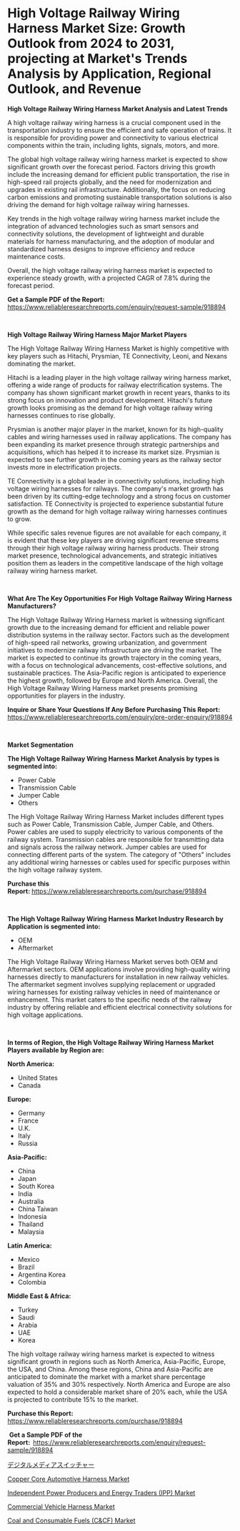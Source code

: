 <p><h1>High Voltage Railway Wiring Harness Market Size: Growth Outlook from 2024 to 2031, projecting at Market's Trends Analysis by Application, Regional Outlook, and Revenue</h1></p><p><strong>High Voltage Railway Wiring Harness Market Analysis and Latest Trends</strong></p>
<p><p>A high voltage railway wiring harness is a crucial component used in the transportation industry to ensure the efficient and safe operation of trains. It is responsible for providing power and connectivity to various electrical components within the train, including lights, signals, motors, and more.</p><p>The global high voltage railway wiring harness market is expected to show significant growth over the forecast period. Factors driving this growth include the increasing demand for efficient public transportation, the rise in high-speed rail projects globally, and the need for modernization and upgrades in existing rail infrastructure. Additionally, the focus on reducing carbon emissions and promoting sustainable transportation solutions is also driving the demand for high voltage railway wiring harnesses.</p><p>Key trends in the high voltage railway wiring harness market include the integration of advanced technologies such as smart sensors and connectivity solutions, the development of lightweight and durable materials for harness manufacturing, and the adoption of modular and standardized harness designs to improve efficiency and reduce maintenance costs.</p><p>Overall, the high voltage railway wiring harness market is expected to experience steady growth, with a projected CAGR of 7.8% during the forecast period.</p></p>
<p><strong>Get a Sample PDF of the Report:&nbsp;</strong> <a href="https://www.reliableresearchreports.com/enquiry/request-sample/918894">https://www.reliableresearchreports.com/enquiry/request-sample/918894</a></p>
<p>&nbsp;</p>
<p><strong>High Voltage Railway Wiring Harness Major Market Players</strong></p>
<p><p>The High Voltage Railway Wiring Harness Market is highly competitive with key players such as Hitachi, Prysmian, TE Connectivity, Leoni, and Nexans dominating the market. </p><p>Hitachi is a leading player in the high voltage railway wiring harness market, offering a wide range of products for railway electrification systems. The company has shown significant market growth in recent years, thanks to its strong focus on innovation and product development. Hitachi's future growth looks promising as the demand for high voltage railway wiring harnesses continues to rise globally.</p><p>Prysmian is another major player in the market, known for its high-quality cables and wiring harnesses used in railway applications. The company has been expanding its market presence through strategic partnerships and acquisitions, which has helped it to increase its market size. Prysmian is expected to see further growth in the coming years as the railway sector invests more in electrification projects.</p><p>TE Connectivity is a global leader in connectivity solutions, including high voltage wiring harnesses for railways. The company's market growth has been driven by its cutting-edge technology and a strong focus on customer satisfaction. TE Connectivity is projected to experience substantial future growth as the demand for high voltage railway wiring harnesses continues to grow.</p><p>While specific sales revenue figures are not available for each company, it is evident that these key players are driving significant revenue streams through their high voltage railway wiring harness products. Their strong market presence, technological advancements, and strategic initiatives position them as leaders in the competitive landscape of the high voltage railway wiring harness market.</p></p>
<p>&nbsp;</p>
<p><strong>What Are The Key Opportunities For High Voltage Railway Wiring Harness Manufacturers?</strong></p>
<p><p>The High Voltage Railway Wiring Harness market is witnessing significant growth due to the increasing demand for efficient and reliable power distribution systems in the railway sector. Factors such as the development of high-speed rail networks, growing urbanization, and government initiatives to modernize railway infrastructure are driving the market. The market is expected to continue its growth trajectory in the coming years, with a focus on technological advancements, cost-effective solutions, and sustainable practices. The Asia-Pacific region is anticipated to experience the highest growth, followed by Europe and North America. Overall, the High Voltage Railway Wiring Harness market presents promising opportunities for players in the industry.</p></p>
<p><strong>Inquire or Share Your Questions If Any Before Purchasing This Report:</strong> <a href="https://www.reliableresearchreports.com/enquiry/pre-order-enquiry/918894">https://www.reliableresearchreports.com/enquiry/pre-order-enquiry/918894</a></p>
<p>&nbsp;</p>
<p><strong>Market Segmentation</strong></p>
<p><strong>The High Voltage Railway Wiring Harness Market Analysis by types is segmented into:</strong></p>
<p><ul><li>Power Cable</li><li>Transmission Cable</li><li>Jumper Cable</li><li>Others</li></ul></p>
<p><p>The High Voltage Railway Wiring Harness Market includes different types such as Power Cable, Transmission Cable, Jumper Cable, and Others. Power cables are used to supply electricity to various components of the railway system. Transmission cables are responsible for transmitting data and signals across the railway network. Jumper cables are used for connecting different parts of the system. The category of "Others" includes any additional wiring harnesses or cables used for specific purposes within the high voltage railway system.</p></p>
<p><strong>Purchase this Report:&nbsp;</strong><a href="https://www.reliableresearchreports.com/purchase/918894">https://www.reliableresearchreports.com/purchase/918894</a></p>
<p>&nbsp;</p>
<p><strong>The High Voltage Railway Wiring Harness Market Industry Research by Application is segmented into:</strong></p>
<p><ul><li>OEM</li><li>Aftermarket</li></ul></p>
<p><p>The High Voltage Railway Wiring Harness Market serves both OEM and Aftermarket sectors. OEM applications involve providing high-quality wiring harnesses directly to manufacturers for installation in new railway vehicles. The aftermarket segment involves supplying replacement or upgraded wiring harnesses for existing railway vehicles in need of maintenance or enhancement. This market caters to the specific needs of the railway industry by offering reliable and efficient electrical connectivity solutions for high voltage applications.</p></p>
<p>&nbsp;</p>
<p><strong>In terms of Region, the High Voltage Railway Wiring Harness Market Players available by Region are:</strong></p>
<p>
    <p> <strong> North America: </strong>
        <ul>
            <li>United States</li>
            <li>Canada</li>
        </ul>
        </p> 
    <p> <strong> Europe: </strong>
        <ul>
            <li>Germany</li>
            <li>France</li>
            <li>U.K.</li>
            <li>Italy</li>
            <li>Russia</li>
        </ul>
        </p> 
    <p> <strong> Asia-Pacific: </strong>
        <ul>
            <li>China</li>
            <li>Japan</li>
            <li>South Korea</li>
            <li>India</li>
            <li>Australia</li>
            <li>China Taiwan</li>
            <li>Indonesia</li>
            <li>Thailand</li>
            <li>Malaysia</li>
        </ul>
        </p> 
    <p> <strong> Latin America: </strong>
        <ul>
            <li>Mexico</li>
            <li>Brazil</li>
            <li>Argentina Korea</li>
            <li>Colombia</li>
        </ul>
        </p> 
    <p> <strong> Middle East & Africa: </strong>
        <ul>
            <li>Turkey</li>
            <li>Saudi</li>
            <li>Arabia</li>
            <li>UAE</li>
            <li>Korea</li>
        </ul>
    </p>
    </p>
<p><p>The high voltage railway wiring harness market is expected to witness significant growth in regions such as North America, Asia-Pacific, Europe, the USA, and China. Among these regions, China and Asia-Pacific are anticipated to dominate the market with a market share percentage valuation of 35% and 30% respectively. North America and Europe are also expected to hold a considerable market share of 20% each, while the USA is projected to contribute 15% to the market.</p></p>
<p><strong>Purchase this Report: </strong><a href="https://www.reliableresearchreports.com/purchase/918894">https://www.reliableresearchreports.com/purchase/918894</a></p>
<p>&nbsp;<strong>Get a Sample PDF of the Report:&nbsp;&nbsp;</strong><a href="https://www.reliableresearchreports.com/enquiry/request-sample/918894">https://www.reliableresearchreports.com/enquiry/request-sample/918894</a></p>
<p><strong></strong></p>
<p><p><a href="https://github.com/wkuactfdzwizk06/Market-Research-Report-List-1/blob/main/792064616550.md">デジタルメディアスイッチャー</a></p><p><a href="https://issuu.com/reportprime-2/docs/copper-core-automotive-harness-market-size-2030.pp">Copper Core Automotive Harness Market</a></p><p><a href="https://github.com/abdelrhmankishk22/Market-Research-Report-List-3/blob/main/independent-power-producers-and-energy-traders-ipp-market.md">Independent Power Producers and Energy Traders (IPP) Market</a></p><p><a href="https://issuu.com/reportprime-2/docs/commercial-vehicle-harness-market-size-2030.pptx">Commercial Vehicle Harness Market</a></p><p><a href="https://github.com/ChiragRp1/Market-Research-Report-List-4/blob/main/coal-and-consumable-fuels-ccf-market.md">Coal and Consumable Fuels (C&CF) Market</a></p></p>